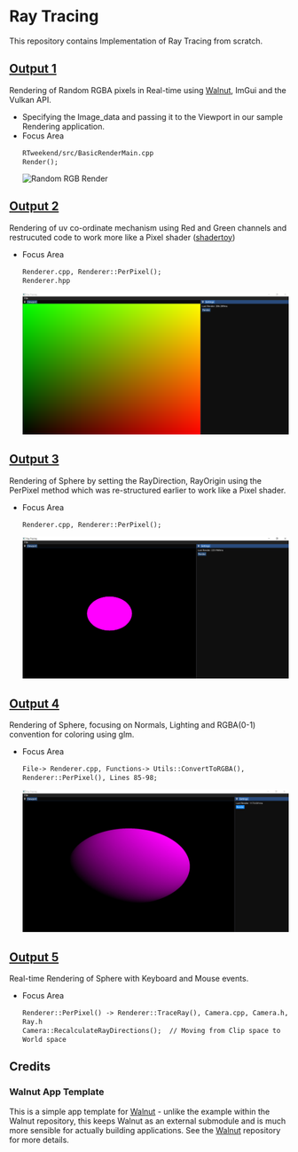 # Ray Tracing
This repository contains Implementation of Ray Tracing from scratch.

## [Output 1](https://github.com/rajashekarkasturi/RTweekend/tree/b3c1bf220b838ce092d41051aca96c856ba9dd01)
Rendering of Random RGBA pixels in Real-time using [Walnut](https://github.com/TheCherno/Walnut), ImGui and the Vulkan API.
* Specifying the Image_data and passing it to the Viewport in our sample Rendering application.
* Focus Area
    ``` 
    RTweekend/src/BasicRenderMain.cpp
    Render();
    ```
    ![Random RGB Render](/assets/images/RandomRenderRGB.PNG "Random RGBA")

## [Output 2](https://github.com/rajashekarkasturi/RTweekend/tree/a4f5e609ffc351f5c17af4dabd3da37062941467)
Rendering of uv co-ordinate mechanism using Red and Green channels and restrucuted code to work more like a Pixel shader ([shadertoy](https://www.shadertoy.com/view/7scBz7))

* Focus Area
    ```
    Renderer.cpp, Renderer::PerPixel();
    Renderer.hpp
    ```
    ![Pixel Coordinates RG Channels](/assets/images/PixelationUVCoordinates.png)

## [Output 3](https://github.com/rajashekarkasturi/RTweekend/tree/88a1f98436a4f09d9745105d3217cfb7196f984d)
Rendering of Sphere by setting the RayDirection, RayOrigin using the PerPixel method which was re-structured earlier to work like a Pixel shader.
* Focus Area
    ```
    Renderer.cpp, Renderer::PerPixel();
    ```
    ![basic_sphere](/assets/images/RayTraced-sphere1.png)

## [Output 4](https://github.com/rajashekarkasturi/RTweekend/tree/ffdaebdac500b3b356fb25e49231bbb379e98c4a)
Rendering of Sphere, focusing on Normals, Lighting and RGBA(0-1) convention for coloring using glm.
* Focus Area
    ```
    File-> Renderer.cpp, Functions-> Utils::ConvertToRGBA(), Renderer::PerPixel(), Lines 85-98;
    ```
    ![Lighting_sphere_rt](/assets/images/Lighting_Shading_rt.PNG)


## [Output 5](https://github.com/rajashekarkasturi/RTweekend)
Real-time Rendering of Sphere with Keyboard and Mouse events.
* Focus Area
    ```
    Renderer::PerPixel() -> Renderer::TraceRay(), Camera.cpp, Camera.h, Ray.h
    Camera::RecalculateRayDirections();  // Moving from Clip space to World space
    ```

## Credits
### Walnut App Template

This is a simple app template for [Walnut](https://github.com/TheCherno/Walnut) - unlike the example within the Walnut repository, this keeps Walnut as an external submodule and is much more sensible for actually building applications. See the [Walnut](https://github.com/TheCherno/Walnut) repository for more details.

